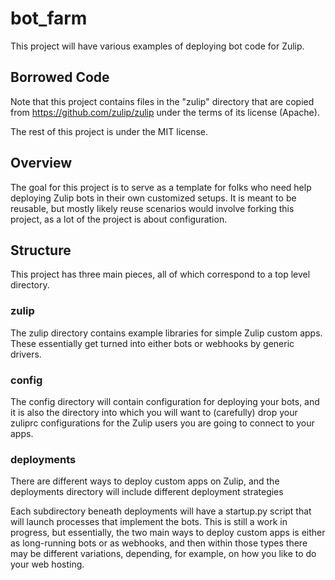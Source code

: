 # bot_farm
This project will have various examples of deploying bot code for Zulip.

## Borrowed Code

Note that this project contains files in the "zulip" directory that
are copied from https://github.com/zulip/zulip under the terms of its
license (Apache).

The rest of this project is under the MIT license.

## Overview

The goal for this project is to serve as a template for folks who need
help deploying Zulip bots in their own customized setups.  It is
meant to be reusable, but mostly likely reuse scenarios would involve
forking this project, as a lot of the project is about configuration.

## Structure

This project has three main pieces, all of which correspond to a top
level directory.

### zulip

The zulip directory contains example libraries for simple Zulip
custom apps.  These essentially get turned into either bots or
webhooks by generic drivers.

### config

The config directory will contain configuration for deploying your
bots, and it is also the directory into which you will want to
(carefully) drop your zuliprc configurations for the Zulip users
you are going to connect to your apps.

### deployments

There are different ways to deploy custom apps on Zulip, and the
deployments directory will include different deployment strategies

Each subdirectory beneath deployments will have a startup.py script
that will launch processes that implement the bots.  This is still a
work in progress, but essentially, the two main ways to deploy custom
apps is either as long-running bots or as webhooks, and then within
those types there may be different variations, depending, for example,
on how you like to do your web hosting.



